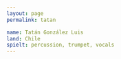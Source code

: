 ```yaml
---
layout: page
permalink: tatan

name: Tatán González Luis
land: Chile
spielt: percussion, trumpet, vocals
---
```

